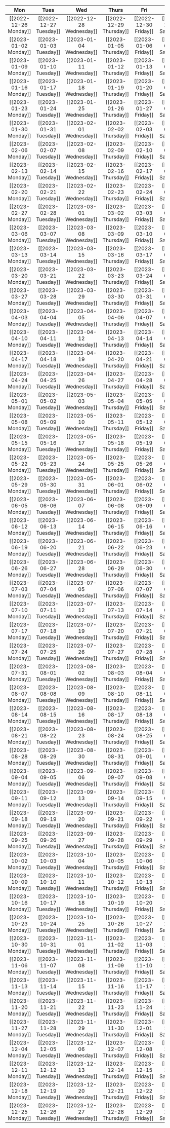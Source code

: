 
|          Mon          |          Tues          |           Wed            |          Thurs          |          Fri          |           Sat           |          Sun          |
|:---------------------:|:----------------------:|:------------------------:|:-----------------------:|:---------------------:|:-----------------------:|:---------------------:|
|   [[2022-12-26 Monday]]   |   [[2022-12-27 Tuesday]]   |   [[2022-12-28 Wednesday]]   |   [[2022-12-29 Thursday]]   |   [[2022-12-30 Friday]]   |   [[2022-12-31 Saturday]]   |   [[2023-01-01 Sunday]]   |
|   [[2023-01-02 Monday]]   |   [[2023-01-03 Tuesday]]   |   [[2023-01-04 Wednesday]]   |   [[2023-01-05 Thursday]]   |   [[2023-01-06 Friday]]   |   [[2023-01-07 Saturday]]   |   [[2023-01-08 Sunday]]   |
|   [[2023-01-09 Monday]]   |   [[2023-01-10 Tuesday]]   |   [[2023-01-11 Wednesday]]   |   [[2023-01-12 Thursday]]   |   [[2023-01-13 Friday]]   |   [[2023-01-14 Saturday]]   |   [[2023-01-15 Sunday]]   |
|   [[2023-01-16 Monday]]   |   [[2023-01-17 Tuesday]]   |   [[2023-01-18 Wednesday]]   |   [[2023-01-19 Thursday]]   |   [[2023-01-20 Friday]]   |   [[2023-01-21 Saturday]]   |   [[2023-01-22 Sunday]]   |
|   [[2023-01-23 Monday]]   |   [[2023-01-24 Tuesday]]   |   [[2023-01-25 Wednesday]]   |   [[2023-01-26 Thursday]]   |   [[2023-01-27 Friday]]   |   [[2023-01-28 Saturday]]   |   [[2023-01-29 Sunday]]   |
|   [[2023-01-30 Monday]]   |   [[2023-01-31 Tuesday]]   |   [[2023-02-01 Wednesday]]   |   [[2023-02-02 Thursday]]   |   [[2023-02-03 Friday]]   |   [[2023-02-04 Saturday]]   |   [[2023-02-05 Sunday]]   |
|   [[2023-02-06 Monday]]   |   [[2023-02-07 Tuesday]]   |   [[2023-02-08 Wednesday]]   |   [[2023-02-09 Thursday]]   |   [[2023-02-10 Friday]]   |   [[2023-02-11 Saturday]]   |   [[2023-02-12 Sunday]]   |
|   [[2023-02-13 Monday]]   |   [[2023-02-14 Tuesday]]   |   [[2023-02-15 Wednesday]]   |   [[2023-02-16 Thursday]]   |   [[2023-02-17 Friday]]   |   [[2023-02-18 Saturday]]   |   [[2023-02-19 Sunday]]   |
|   [[2023-02-20 Monday]]   |   [[2023-02-21 Tuesday]]   |   [[2023-02-22 Wednesday]]   |   [[2023-02-23 Thursday]]   |   [[2023-02-24 Friday]]   |   [[2023-02-25 Saturday]]   |   [[2023-02-26 Sunday]]   |
|   [[2023-02-27 Monday]]   |   [[2023-02-28 Tuesday]]   |   [[2023-03-01 Wednesday]]   |   [[2023-03-02 Thursday]]   |   [[2023-03-03 Friday]]   |   [[2023-03-04 Saturday]]   |   [[2023-03-05 Sunday]]   |
|   [[2023-03-06 Monday]]   |   [[2023-03-07 Tuesday]]   |   [[2023-03-08 Wednesday]]   |   [[2023-03-09 Thursday]]   |   [[2023-03-10 Friday]]   |   [[2023-03-11 Saturday]]   |   [[2023-03-12 Sunday]]   |
|   [[2023-03-13 Monday]]   |   [[2023-03-14 Tuesday]]   |   [[2023-03-15 Wednesday]]   |   [[2023-03-16 Thursday]]   |   [[2023-03-17 Friday]]   |   [[2023-03-18 Saturday]]   |   [[2023-03-19 Sunday]]   |
|   [[2023-03-20 Monday]]   |   [[2023-03-21 Tuesday]]   |   [[2023-03-22 Wednesday]]   |   [[2023-03-23 Thursday]]   |   [[2023-03-24 Friday]]   |   [[2023-03-25 Saturday]]   |   [[2023-03-26 Sunday]]   |
|   [[2023-03-27 Monday]]   |   [[2023-03-28 Tuesday]]   |   [[2023-03-29 Wednesday]]   |   [[2023-03-30 Thursday]]   |   [[2023-03-31 Friday]]   |   [[2023-04-01 Saturday]]   |   [[2023-04-02 Sunday]]   |
|   [[2023-04-03 Monday]]   |   [[2023-04-04 Tuesday]]   |   [[2023-04-05 Wednesday]]   |   [[2023-04-06 Thursday]]   |   [[2023-04-07 Friday]]   |   [[2023-04-08 Saturday]]   |   [[2023-04-09 Sunday]]   |
|   [[2023-04-10 Monday]]   |   [[2023-04-11 Tuesday]]   |   [[2023-04-12 Wednesday]]   |   [[2023-04-13 Thursday]]   |   [[2023-04-14 Friday]]   |   [[2023-04-15 Saturday]]   |   [[2023-04-16 Sunday]]   |
|   [[2023-04-17 Monday]]   |   [[2023-04-18 Tuesday]]   |   [[2023-04-19 Wednesday]]   |   [[2023-04-20 Thursday]]   |   [[2023-04-21 Friday]]   |   [[2023-04-22 Saturday]]   |   [[2023-04-23 Sunday]]   |
|   [[2023-04-24 Monday]]   |   [[2023-04-25 Tuesday]]   |   [[2023-04-26 Wednesday]]   |   [[2023-04-27 Thursday]]   |   [[2023-04-28 Friday]]   |   [[2023-04-29 Saturday]]   |   [[2023-04-30 Sunday]]   |
|   [[2023-05-01 Monday]]   |   [[2023-05-02 Tuesday]]   |   [[2023-05-03 Wednesday]]   |   [[2023-05-04 Thursday]]   |   [[2023-05-05 Friday]]   |   [[2023-05-06 Saturday]]   |   [[2023-05-07 Sunday]]   |
|   [[2023-05-08 Monday]]   |   [[2023-05-09 Tuesday]]   |   [[2023-05-10 Wednesday]]   |   [[2023-05-11 Thursday]]   |   [[2023-05-12 Friday]]   |   [[2023-05-13 Saturday]]   |   [[2023-05-14 Sunday]]   |
|   [[2023-05-15 Monday]]   |   [[2023-05-16 Tuesday]]   |   [[2023-05-17 Wednesday]]   |   [[2023-05-18 Thursday]]   |   [[2023-05-19 Friday]]   |   [[2023-05-20 Saturday]]   |   [[2023-05-21 Sunday]]   |
|   [[2023-05-22 Monday]]   |   [[2023-05-23 Tuesday]]   |   [[2023-05-24 Wednesday]]   |   [[2023-05-25 Thursday]]   |   [[2023-05-26 Friday]]   |   [[2023-05-27 Saturday]]   |   [[2023-05-28 Sunday]]   |
|   [[2023-05-29 Monday]]   |   [[2023-05-30 Tuesday]]   |   [[2023-05-31 Wednesday]]   |   [[2023-06-01 Thursday]]   |   [[2023-06-02 Friday]]   |   [[2023-06-03 Saturday]]   |   [[2023-06-04 Sunday]]   |
|   [[2023-06-05 Monday]]   |   [[2023-06-06 Tuesday]]   |   [[2023-06-07 Wednesday]]   |   [[2023-06-08 Thursday]]   |   [[2023-06-09 Friday]]   |   [[2023-06-10 Saturday]]   |   [[2023-06-11 Sunday]]   |
|   [[2023-06-12 Monday]]   |   [[2023-06-13 Tuesday]]   |   [[2023-06-14 Wednesday]]   |   [[2023-06-15 Thursday]]   |   [[2023-06-16 Friday]]   |   [[2023-06-17 Saturday]]   |   [[2023-06-18 Sunday]]   |
|   [[2023-06-19 Monday]]   |   [[2023-06-20 Tuesday]]   |   [[2023-06-21 Wednesday]]   |   [[2023-06-22 Thursday]]   |   [[2023-06-23 Friday]]   |   [[2023-06-24 Saturday]]   |   [[2023-06-25 Sunday]]   |
|   [[2023-06-26 Monday]]   |   [[2023-06-27 Tuesday]]   |   [[2023-06-28 Wednesday]]   |   [[2023-06-29 Thursday]]   |   [[2023-06-30 Friday]]   |   [[2023-07-01 Saturday]]   |   [[2023-07-02 Sunday]]   |
|   [[2023-07-03 Monday]]   |   [[2023-07-04 Tuesday]]   |   [[2023-07-05 Wednesday]]   |   [[2023-07-06 Thursday]]   |   [[2023-07-07 Friday]]   |   [[2023-07-08 Saturday]]   |   [[2023-07-09 Sunday]]   |
|   [[2023-07-10 Monday]]   |   [[2023-07-11 Tuesday]]   |   [[2023-07-12 Wednesday]]   |   [[2023-07-13 Thursday]]   |   [[2023-07-14 Friday]]   |   [[2023-07-15 Saturday]]   |   [[2023-07-16 Sunday]]   |
|   [[2023-07-17 Monday]]   |   [[2023-07-18 Tuesday]]   |   [[2023-07-19 Wednesday]]   |   [[2023-07-20 Thursday]]   |   [[2023-07-21 Friday]]   |   [[2023-07-22 Saturday]]   |   [[2023-07-23 Sunday]]   |
|   [[2023-07-24 Monday]]   |   [[2023-07-25 Tuesday]]   |   [[2023-07-26 Wednesday]]   |   [[2023-07-27 Thursday]]   |   [[2023-07-28 Friday]]   |   [[2023-07-29 Saturday]]   |   [[2023-07-30 Sunday]]   |
|   [[2023-07-31 Monday]]   |   [[2023-08-01 Tuesday]]   |   [[2023-08-02 Wednesday]]   |   [[2023-08-03 Thursday]]   |   [[2023-08-04 Friday]]   |   [[2023-08-05 Saturday]]   |   [[2023-08-06 Sunday]]   |
|   [[2023-08-07 Monday]]   |   [[2023-08-08 Tuesday]]   |   [[2023-08-09 Wednesday]]   |   [[2023-08-10 Thursday]]   |   [[2023-08-11 Friday]]   |   [[2023-08-12 Saturday]]   |   [[2023-08-13 Sunday]]   |
|   [[2023-08-14 Monday]]   |   [[2023-08-15 Tuesday]]   |   [[2023-08-16 Wednesday]]   |   [[2023-08-17 Thursday]]   |   [[2023-08-18 Friday]]   |   [[2023-08-19 Saturday]]   |   [[2023-08-20 Sunday]]   |
|   [[2023-08-21 Monday]]   |   [[2023-08-22 Tuesday]]   |   [[2023-08-23 Wednesday]]   |   [[2023-08-24 Thursday]]   |   [[2023-08-25 Friday]]   |   [[2023-08-26 Saturday]]   |   [[2023-08-27 Sunday]]   |
|   [[2023-08-28 Monday]]   |   [[2023-08-29 Tuesday]]   |   [[2023-08-30 Wednesday]]   |   [[2023-08-31 Thursday]]   |   [[2023-09-01 Friday]]   |   [[2023-09-02 Saturday]]   |   [[2023-09-03 Sunday]]   |
|   [[2023-09-04 Monday]]   |   [[2023-09-05 Tuesday]]   |   [[2023-09-06 Wednesday]]   |   [[2023-09-07 Thursday]]   |   [[2023-09-08 Friday]]   |   [[2023-09-09 Saturday]]   |   [[2023-09-10 Sunday]]   |
|   [[2023-09-11 Monday]]   |   [[2023-09-12 Tuesday]]   |   [[2023-09-13 Wednesday]]   |   [[2023-09-14 Thursday]]   |   [[2023-09-15 Friday]]   |   [[2023-09-16 Saturday]]   |   [[2023-09-17 Sunday]]   |
|   [[2023-09-18 Monday]]   |   [[2023-09-19 Tuesday]]   |   [[2023-09-20 Wednesday]]   |   [[2023-09-21 Thursday]]   |   [[2023-09-22 Friday]]   |   [[2023-09-23 Saturday]]   |   [[2023-09-24 Sunday]]   |
|   [[2023-09-25 Monday]]   |   [[2023-09-26 Tuesday]]   |   [[2023-09-27 Wednesday]]   |   [[2023-09-28 Thursday]]   |   [[2023-09-29 Friday]]   |   [[2023-09-30 Saturday]]   |   [[2023-10-01 Sunday]]   |
|   [[2023-10-02 Monday]]   |   [[2023-10-03 Tuesday]]   |   [[2023-10-04 Wednesday]]   |   [[2023-10-05 Thursday]]   |   [[2023-10-06 Friday]]   |   [[2023-10-07 Saturday]]   |   [[2023-10-08 Sunday]]   |
|   [[2023-10-09 Monday]]   |   [[2023-10-10 Tuesday]]   |   [[2023-10-11 Wednesday]]   |   [[2023-10-12 Thursday]]   |   [[2023-10-13 Friday]]   |   [[2023-10-14 Saturday]]   |   [[2023-10-15 Sunday]]   |
|   [[2023-10-16 Monday]]   |   [[2023-10-17 Tuesday]]   |   [[2023-10-18 Wednesday]]   |   [[2023-10-19 Thursday]]   |   [[2023-10-20 Friday]]   |   [[2023-10-21 Saturday]]   |   [[2023-10-22 Sunday]]   |
|   [[2023-10-23 Monday]]   |   [[2023-10-24 Tuesday]]   |   [[2023-10-25 Wednesday]]   |   [[2023-10-26 Thursday]]   |   [[2023-10-27 Friday]]   |   [[2023-10-28 Saturday]]   |   [[2023-10-29 Sunday]]   |
|   [[2023-10-30 Monday]]   |   [[2023-10-31 Tuesday]]   |   [[2023-11-01 Wednesday]]   |   [[2023-11-02 Thursday]]   |   [[2023-11-03 Friday]]   |   [[2023-11-04 Saturday]]   |   [[2023-11-05 Sunday]]   |
|   [[2023-11-06 Monday]]   |   [[2023-11-07 Tuesday]]   |   [[2023-11-08 Wednesday]]   |   [[2023-11-09 Thursday]]   |   [[2023-11-10 Friday]]   |   [[2023-11-11 Saturday]]   |   [[2023-11-12 Sunday]]   |
|   [[2023-11-13 Monday]]   |   [[2023-11-14 Tuesday]]   |   [[2023-11-15 Wednesday]]   |   [[2023-11-16 Thursday]]   |   [[2023-11-17 Friday]]   |   [[2023-11-18 Saturday]]   |   [[2023-11-19 Sunday]]   |
|   [[2023-11-20 Monday]]   |   [[2023-11-21 Tuesday]]   |   [[2023-11-22 Wednesday]]   |   [[2023-11-23 Thursday]]   |   [[2023-11-24 Friday]]   |   [[2023-11-25 Saturday]]   |   [[2023-11-26 Sunday]]   |
|   [[2023-11-27 Monday]]   |   [[2023-11-28 Tuesday]]   |   [[2023-11-29 Wednesday]]   |   [[2023-11-30 Thursday]]   |   [[2023-12-01 Friday]]   |   [[2023-12-02 Saturday]]   |   [[2023-12-03 Sunday]]   |
|   [[2023-12-04 Monday]]   |   [[2023-12-05 Tuesday]]   |   [[2023-12-06 Wednesday]]   |   [[2023-12-07 Thursday]]   |   [[2023-12-08 Friday]]   |   [[2023-12-09 Saturday]]   |   [[2023-12-10 Sunday]]   |
|   [[2023-12-11 Monday]]   |   [[2023-12-12 Tuesday]]   |   [[2023-12-13 Wednesday]]   |   [[2023-12-14 Thursday]]   |   [[2023-12-15 Friday]]   |   [[2023-12-16 Saturday]]   |   [[2023-12-17 Sunday]]   |
|   [[2023-12-18 Monday]]   |   [[2023-12-19 Tuesday]]   |   [[2023-12-20 Wednesday]]   |   [[2023-12-21 Thursday]]   |   [[2023-12-22 Friday]]   |   [[2023-12-23 Saturday]]   |   [[2023-12-24 Sunday]]   |
|   [[2023-12-25 Monday]]   |   [[2023-12-26 Tuesday]]   |   [[2023-12-27 Wednesday]]   |   [[2023-12-28 Thursday]]   |   [[2023-12-29 Friday]]   |   [[2023-12-30 Saturday]]   |   [[2023-12-31 Sunday]]   |

